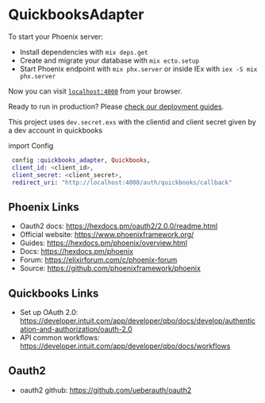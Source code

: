 # QuickbooksAdapter

To start your Phoenix server:

- Install dependencies with `mix deps.get`
- Create and migrate your database with `mix ecto.setup`
- Start Phoenix endpoint with `mix phx.server` or inside IEx with `iex -S mix phx.server`

Now you can visit [`localhost:4000`](http://localhost:4000) from your browser.

Ready to run in production? Please [check our deployment guides](https://hexdocs.pm/phoenix/deployment.html).

This project uses `dev.secret.exs` with the clientid and client secret given by a dev account in quickbooks

import Config

```elixir
 config :quickbooks_adapter, Quickbooks,
 client_id: <client_id>,
 client_secret: <client_secret>,
 redirect_uri: "http://localhost:4000/auth/quickbooks/callback"
```

## Phoenix Links

- Oauth2 docs: https://hexdocs.pm/oauth2/2.0.0/readme.html
- Official website: https://www.phoenixframework.org/
- Guides: https://hexdocs.pm/phoenix/overview.html
- Docs: https://hexdocs.pm/phoenix
- Forum: https://elixirforum.com/c/phoenix-forum
- Source: https://github.com/phoenixframework/phoenix

## Quickbooks Links

- Set up OAuth 2.0: https://developer.intuit.com/app/developer/qbo/docs/develop/authentication-and-authorization/oauth-2.0
- API common workflows: https://developer.intuit.com/app/developer/qbo/docs/workflows

## Oauth2

- oauth2 github: https://github.com/ueberauth/oauth2
